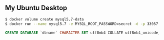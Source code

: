 ## My Ubuntu Desktop
```bash
$ docker volume create mysql5.7-data
$ docker run --name mysql5.7 -e MYSQL_ROOT_PASSWORD=secret -d -p 33057:3306 -v mysql5.7-data:/var/lib/mysql mysql:5.7
```

```sql
CREATE DATABASE `dbname` CHARACTER SET utf8mb4 COLLATE utf8mb4_unicode_ci;
```

